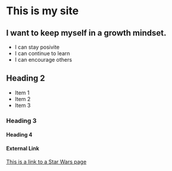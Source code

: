# This is my site
## I want to keep myself in a growth mindset.
- I can stay posivite
- I can continue to learn
- I can encourage others
## Heading 2
* Item 1
* Item 2
* Item 3
### Heading 3
#### Heading 4
#### External Link
[This is a link to a Star Wars page](https://Starwars.com/)
